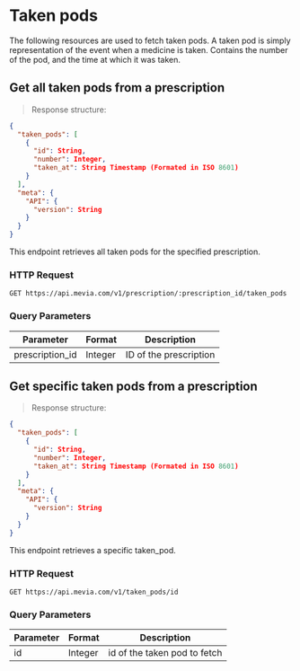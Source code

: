 # Taken pods
The following resources are used to fetch taken pods. A taken pod is simply representation of the event when a medicine is taken. Contains the number of the pod, and the time at which it was taken.

## Get all taken pods from a prescription

> Response structure:

```json
{
  "taken_pods": [
    {
      "id": String,
      "number": Integer,
      "taken_at": String Timestamp (Formated in ISO 8601)
    }
  ],
  "meta": {
    "API": {
      "version": String
    }
  }
}
```

This endpoint retrieves all taken pods for the specified prescription.

### HTTP Request

`GET https://api.mevia.com/v1/prescription/:prescription_id/taken_pods`

### Query Parameters
Parameter       | Format    | Description
---------       | -------   | -----------
prescription_id | Integer   | ID of the prescription

## Get specific taken pods from a prescription

> Response structure:

```json
{
  "taken_pods": [
    {
      "id": String,
      "number": Integer,
      "taken_at": String Timestamp (Formated in ISO 8601)
    }
  ],
  "meta": {
    "API": {
      "version": String
    }
  }
}
```

This endpoint retrieves a specific taken_pod.

### HTTP Request

`GET https://api.mevia.com/v1/taken_pods/id`

### Query Parameters
Parameter | Format  | Description
--------- | ------- | -----------
id        | Integer | id of the taken pod to fetch